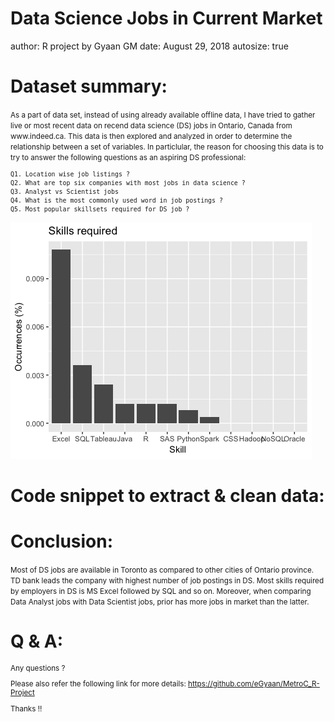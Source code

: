 
Data Science Jobs in Current Market
========================
author: R project by Gyaan GM
date: August 29, 2018
autosize: true

Dataset summary:
=======================
<small>
As a part of data set, instead of using already available offline data, I have tried to gather live or most recent data on recend data science (DS) jobs in Ontario, Canada from www.indeed.ca. This data is then explored and analyzed in order to determine the relationship between a set of variables. In particlular, the reason for choosing this data is to try to answer the following questions as an aspiring DS professional:

```
Q1. Location wise job listings ?
Q2. What are top six companies with most jobs in data science ?
Q3. Analyst vs Scientist jobs
Q4. What is the most commonly used word in job postings ?
Q5. Most popular skillsets required for DS job ?
```
</small>

![plot of chunk unnamed-chunk-1](./plots/Skills.png)


Code snippet to extract & clean data:
=====================================

Conclusion:
===========
<small>
Most of DS jobs are available in Toronto as compared to other cities of Ontario province. TD bank leads the company with highest number of job postings in DS. Most skills required by employers in DS is MS Excel followed by SQL and so on. Moreover, when comparing Data Analyst jobs with Data Scientist jobs, prior has more jobs in market than the latter.
</small>

Q & A:
===========
<small>

Any questions ?

Please also refer the following link for more details: 
<https://github.com/eGyaan/MetroC_R-Project>

Thanks !!

</small>
